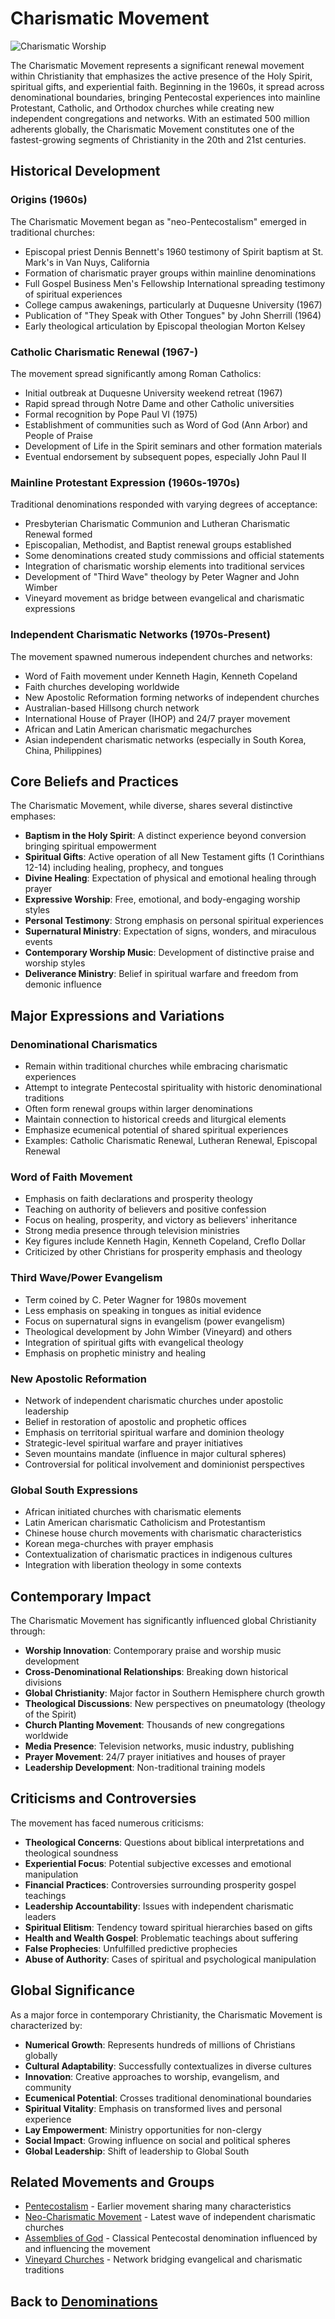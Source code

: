# Charismatic Movement

![Charismatic Worship](../../images/charismatic_worship.jpg)

The Charismatic Movement represents a significant renewal movement within Christianity that emphasizes the active presence of the Holy Spirit, spiritual gifts, and experiential faith. Beginning in the 1960s, it spread across denominational boundaries, bringing Pentecostal experiences into mainline Protestant, Catholic, and Orthodox churches while creating new independent congregations and networks. With an estimated 500 million adherents globally, the Charismatic Movement constitutes one of the fastest-growing segments of Christianity in the 20th and 21st centuries.

## Historical Development

### Origins (1960s)

The Charismatic Movement began as "neo-Pentecostalism" emerged in traditional churches:
- Episcopal priest Dennis Bennett's 1960 testimony of Spirit baptism at St. Mark's in Van Nuys, California
- Formation of charismatic prayer groups within mainline denominations
- Full Gospel Business Men's Fellowship International spreading testimony of spiritual experiences
- College campus awakenings, particularly at Duquesne University (1967)
- Publication of "They Speak with Other Tongues" by John Sherrill (1964)
- Early theological articulation by Episcopal theologian Morton Kelsey

### Catholic Charismatic Renewal (1967-)

The movement spread significantly among Roman Catholics:
- Initial outbreak at Duquesne University weekend retreat (1967)
- Rapid spread through Notre Dame and other Catholic universities
- Formal recognition by Pope Paul VI (1975)
- Establishment of communities such as Word of God (Ann Arbor) and People of Praise
- Development of Life in the Spirit seminars and other formation materials
- Eventual endorsement by subsequent popes, especially John Paul II

### Mainline Protestant Expression (1960s-1970s)

Traditional denominations responded with varying degrees of acceptance:
- Presbyterian Charismatic Communion and Lutheran Charismatic Renewal formed
- Episcopalian, Methodist, and Baptist renewal groups established
- Some denominations created study commissions and official statements
- Integration of charismatic worship elements into traditional services
- Development of "Third Wave" theology by Peter Wagner and John Wimber
- Vineyard movement as bridge between evangelical and charismatic expressions

### Independent Charismatic Networks (1970s-Present)

The movement spawned numerous independent churches and networks:
- Word of Faith movement under Kenneth Hagin, Kenneth Copeland
- Faith churches developing worldwide
- New Apostolic Reformation forming networks of independent churches
- Australian-based Hillsong church network
- International House of Prayer (IHOP) and 24/7 prayer movement
- African and Latin American charismatic megachurches
- Asian independent charismatic networks (especially in South Korea, China, Philippines)

## Core Beliefs and Practices

The Charismatic Movement, while diverse, shares several distinctive emphases:

- **Baptism in the Holy Spirit**: A distinct experience beyond conversion bringing spiritual empowerment
- **Spiritual Gifts**: Active operation of all New Testament gifts (1 Corinthians 12-14) including healing, prophecy, and tongues
- **Divine Healing**: Expectation of physical and emotional healing through prayer
- **Expressive Worship**: Free, emotional, and body-engaging worship styles
- **Personal Testimony**: Strong emphasis on personal spiritual experiences
- **Supernatural Ministry**: Expectation of signs, wonders, and miraculous events
- **Contemporary Worship Music**: Development of distinctive praise and worship styles
- **Deliverance Ministry**: Belief in spiritual warfare and freedom from demonic influence

## Major Expressions and Variations

### Denominational Charismatics

- Remain within traditional churches while embracing charismatic experiences
- Attempt to integrate Pentecostal spirituality with historic denominational traditions
- Often form renewal groups within larger denominations
- Maintain connection to historical creeds and liturgical elements
- Emphasize ecumenical potential of shared spiritual experiences
- Examples: Catholic Charismatic Renewal, Lutheran Renewal, Episcopal Renewal

### Word of Faith Movement

- Emphasis on faith declarations and prosperity theology
- Teaching on authority of believers and positive confession
- Focus on healing, prosperity, and victory as believers' inheritance
- Strong media presence through television ministries
- Key figures include Kenneth Hagin, Kenneth Copeland, Creflo Dollar
- Criticized by other Christians for prosperity emphasis and theology

### Third Wave/Power Evangelism

- Term coined by C. Peter Wagner for 1980s movement
- Less emphasis on speaking in tongues as initial evidence
- Focus on supernatural signs in evangelism (power evangelism)
- Theological development by John Wimber (Vineyard) and others
- Integration of spiritual gifts with evangelical theology
- Emphasis on prophetic ministry and healing

### New Apostolic Reformation

- Network of independent charismatic churches under apostolic leadership
- Belief in restoration of apostolic and prophetic offices
- Emphasis on territorial spiritual warfare and dominion theology
- Strategic-level spiritual warfare and prayer initiatives
- Seven mountains mandate (influence in major cultural spheres)
- Controversial for political involvement and dominionist perspectives

### Global South Expressions

- African initiated churches with charismatic elements
- Latin American charismatic Catholicism and Protestantism
- Chinese house church movements with charismatic characteristics
- Korean mega-churches with prayer emphasis
- Contextualization of charismatic practices in indigenous cultures
- Integration with liberation theology in some contexts

## Contemporary Impact

The Charismatic Movement has significantly influenced global Christianity through:

- **Worship Innovation**: Contemporary praise and worship music development
- **Cross-Denominational Relationships**: Breaking down historical divisions
- **Global Christianity**: Major factor in Southern Hemisphere church growth
- **Theological Discussions**: New perspectives on pneumatology (theology of the Spirit)
- **Church Planting Movement**: Thousands of new congregations worldwide
- **Media Presence**: Television networks, music industry, publishing
- **Prayer Movement**: 24/7 prayer initiatives and houses of prayer
- **Leadership Development**: Non-traditional training models

## Criticisms and Controversies

The movement has faced numerous criticisms:

- **Theological Concerns**: Questions about biblical interpretations and theological soundness
- **Experiential Focus**: Potential subjective excesses and emotional manipulation
- **Financial Practices**: Controversies surrounding prosperity gospel teachings
- **Leadership Accountability**: Issues with independent charismatic leaders
- **Spiritual Elitism**: Tendency toward spiritual hierarchies based on gifts
- **Health and Wealth Gospel**: Problematic teachings about suffering
- **False Prophecies**: Unfulfilled predictive prophecies
- **Abuse of Authority**: Cases of spiritual and psychological manipulation

## Global Significance

As a major force in contemporary Christianity, the Charismatic Movement is characterized by:

- **Numerical Growth**: Represents hundreds of millions of Christians globally
- **Cultural Adaptability**: Successfully contextualizes in diverse cultures
- **Innovation**: Creative approaches to worship, evangelism, and community
- **Ecumenical Potential**: Crosses traditional denominational boundaries
- **Spiritual Vitality**: Emphasis on transformed lives and personal experience
- **Lay Empowerment**: Ministry opportunities for non-clergy
- **Social Impact**: Growing influence on social and political spheres
- **Global Leadership**: Shift of leadership to Global South

## Related Movements and Groups

- [Pentecostalism](global_pentecostalism.md) - Earlier movement sharing many characteristics
- [Neo-Charismatic Movement](neo_charismatic.md) - Latest wave of independent charismatic churches
- [Assemblies of God](assemblies_of_god.md) - Classical Pentecostal denomination influenced by and influencing the movement
- [Vineyard Churches](vineyard_churches.md) - Network bridging evangelical and charismatic traditions

## Back to [Denominations](./README.md)
